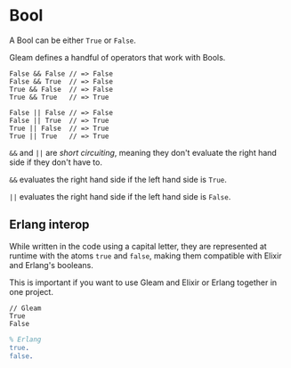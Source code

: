 # Bool

A Bool can be either `True` or `False`.

Gleam defines a handful of operators that work with Bools.

```gleam
False && False // => False
False && True  // => False
True && False  // => False
True && True   // => True

False || False // => False
False || True  // => True
True || False  // => True
True || True   // => True
```

`&&` and `||` are _short circuiting_, meaning they don't evaluate the right
hand side if they don't have to.

`&&` evaluates the right hand side if the left hand side is `True`.

`||` evaluates the right hand side if the left hand side is `False`.


## Erlang interop

While written in the code using a capital letter, they are represented at
runtime with the atoms `true` and `false`, making them compatible with Elixir
and Erlang's booleans.

This is important if you want to use Gleam and Elixir or Erlang together in
one project.

```gleam
// Gleam
True
False
```
```erlang
% Erlang
true.
false.
```
